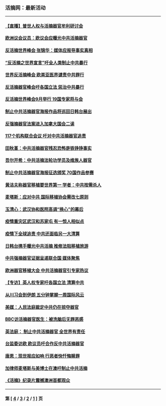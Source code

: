 ### 活摘网：最新活动
---
#### [【直播】普世人权与活摘器官牟利研讨会](../../pages/nf5883/n13425146.md?05080430) 
#### [欧洲议会议员：欧议会应曝光中共活摘器官](../../pages/nf5883/n13336571.md?05080430) 
#### [反活摘世界峰会 张锦华：媒体应报导事实真相](../../pages/nf5883/n13278502.md?05080430) 
#### [“反活摘之世界宣言”吁全人类制止中共暴行](../../pages/nf5883/n13259730.md?05080430) 
#### [世界反活摘峰会 欧美亚医界谴责中共罪行](../../pages/nf5883/n13253550.md?05080430) 
#### [反活摘器官峰会吁各国立法 惩治中共暴行](../../pages/nf5883/n13245052.md?05080430) 
#### [反活摘世界峰会9月举行 19国专家将与会](../../pages/nf5883/n13201492.md?05080430) 
#### [制止中共活摘器官海报作品将巡回日韩台展出](../../pages/nf5883/n13177791.md?05080430) 
#### [反强摘器官法案进入加拿大国会二读](../../pages/nf5883/n13033450.md?05080430) 
#### [117个机构联合会议 吁对中共活摘器官追责](../../pages/nf5883/n12775087.md?05080430) 
#### [田秋堇：中共活摘器官残忍恐怖是铁铮铮事实](../../pages/nf5883/n12702148.md?05080430) 
#### [吾尔开希：中共活摘法轮功学员及维族人器官](../../pages/nf5883/n12693197.md?05080430) 
#### [制止中共活摘器官海报征选颁奖 70国作品参赛](../../pages/nf5883/n12692050.md?05080430) 
#### [黄洁夫称器官移植要世界第一 学者：中共按需杀人](../../pages/nf5883/n12572329.md?05080430) 
#### [麦塔斯：应对中共 国际移植协会需改七原则](../../pages/nf5883/n12514711.md?05080430) 
#### [玉清心：武汉协和医院高调“换心”的幕后](../../pages/nf5883/n12298730.md?05080430) 
#### [疫情重灾区武汉和苏家屯 有一惊人相似点](../../pages/nf5883/n12150824.md?05080430) 
#### [疫情下全球追责 中共还面临另一大清算](../../pages/nf5883/n12070397.md?05080430) 
#### [日韩台携手曝光中共活摘 推修法阻移植旅游](../../pages/nf5883/n11712046.md?05080430) 
#### [中共强摘器官证据呈递联合国 媒体聚焦](../../pages/nf5883/n11546426.md?05080430) 
#### [欧洲器官移植大会 中共活摘器官引专家热议](../../pages/nf5883/n11539095.md?05080430) 
#### [【专访】英人权专家吁各国立法 清算中共](../../pages/nf5883/n11367315.md?05080430) 
#### [从川习会到伊朗 五分钟掌握一周国际风云](../../pages/nf5883/n11338520.md?05080430) 
#### [美媒：人民法庭裁定中共仍在掠夺器官](../../pages/nf5883/n11334897.md?05080430) 
#### [BBC访活摘器官医生：被洗脑后无罪恶感](../../pages/nf5883/n11335935.md?05080430) 
#### [英法庭： 制止中共活摘器官 全世界有责任](../../pages/nf5883/n11330691.md?05080430) 
#### [台监委访欧 欧议员吁合作反中共活摘器官](../../pages/nf5883/n11109190.md?05080430) 
#### [唐恩：现世报应如响 行恶者快忏悔赎罪](../../pages/nf5883/n11104016.md?05080430) 
#### [加律师麦塔斯与美博士在澳吁制止中共活摘](../../pages/nf5883/n10724764.md?05080430) 
#### [《活摘》纪录片震撼澳洲首都观众](../../pages/nf5883/n10722747.md?05080430) 

---
#### 第 [ [4](./4.md?05080430) / [3](./3.md?05080430) / [2](./2.md?05080430) / [1](./1.md?05080430) ] 页
